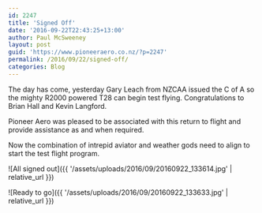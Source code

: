 ```yaml
---
id: 2247
title: 'Signed Off'
date: '2016-09-22T22:43:25+13:00'
author: Paul McSweeney
layout: post
guid: 'https://www.pioneeraero.co.nz/?p=2247'
permalink: /2016/09/22/signed-off/
categories: Blog
---
```


The day has come, yesterday Gary Leach from NZCAA issued the C of A so the mighty R2000 powered T28 can begin test flying. Congratulations to Brian Hall and Kevin Langford.

Pioneer Aero was pleased to be associated with this return to flight and provide assistance as and when required.

Now the combination of intrepid aviator and weather gods need to align to start the test flight program.

![All signed out]({{ '/assets/uploads/2016/09/20160922_133614.jpg' | relative_url }})

![Ready to go]({{ '/assets/uploads/2016/09/20160922_133633.jpg' | relative_url }})
